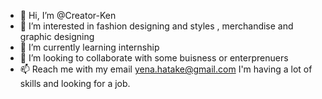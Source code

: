 - 👋 Hi, I’m @Creator-Ken
- 👀 I’m interested in fashion designing and styles , merchandise and graphic designing   
- 🌱 I’m currently learning internship
- 💞️ I’m looking to collaborate with some buisness or enterprenuers 
- 📫 Reach me with my email yena.hatake@gmail.com
I'm having a lot of skills and looking for a job.
<!---
Creator-Ken/Creator-Ken is a ✨ special ✨ repository because its `README.md` (this file) appears on your GitHub profile.
You can click the Preview link to take a look at your changes.
--->
